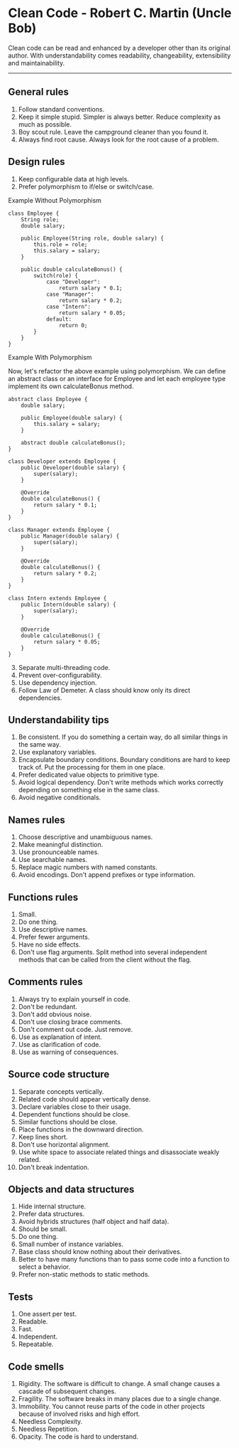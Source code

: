 # Clean Code - Robert C. Martin (Uncle Bob)

Clean code can be read and enhanced by a developer other than its original author. With understandability comes readability, changeability, extensibility and maintainability.
_____________________________________

## General rules
1. Follow standard conventions.
2. Keep it simple stupid. Simpler is always better. Reduce complexity as much as possible.
3. Boy scout rule. Leave the campground cleaner than you found it.
4. Always find root cause. Always look for the root cause of a problem.

## Design rules
1. Keep configurable data at high levels.
2. Prefer polymorphism to if/else or switch/case.

Example Without Polymorphism

```
class Employee {
    String role;
    double salary;

    public Employee(String role, double salary) {
        this.role = role;
        this.salary = salary;
    }

    public double calculateBonus() {
        switch(role) {
            case "Developer":
                return salary * 0.1;
            case "Manager":
                return salary * 0.2;
            case "Intern":
                return salary * 0.05;
            default:
                return 0;
        }
    }
}

```

Example With Polymorphism

Now, let's refactor the above example using polymorphism. We can define an abstract class or an interface for Employee and let each employee type implement its own calculateBonus method.

```
abstract class Employee {
    double salary;

    public Employee(double salary) {
        this.salary = salary;
    }

    abstract double calculateBonus();
}

class Developer extends Employee {
    public Developer(double salary) {
        super(salary);
    }

    @Override
    double calculateBonus() {
        return salary * 0.1;
    }
}

class Manager extends Employee {
    public Manager(double salary) {
        super(salary);
    }

    @Override
    double calculateBonus() {
        return salary * 0.2;
    }
}

class Intern extends Employee {
    public Intern(double salary) {
        super(salary);
    }

    @Override
    double calculateBonus() {
        return salary * 0.05;
    }
}

```

3. Separate multi-threading code.
4. Prevent over-configurability.
5. Use dependency injection.
6. Follow Law of Demeter. A class should know only its direct dependencies.

## Understandability tips
1. Be consistent. If you do something a certain way, do all similar things in the same way.
2. Use explanatory variables.
3. Encapsulate boundary conditions. Boundary conditions are hard to keep track of. Put the processing for them in one place.
4. Prefer dedicated value objects to primitive type.
5. Avoid logical dependency. Don't write methods which works correctly depending on something else in the same class.
6. Avoid negative conditionals.

## Names rules
1. Choose descriptive and unambiguous names.
2. Make meaningful distinction.
3. Use pronounceable names.
4. Use searchable names.
5. Replace magic numbers with named constants.
6. Avoid encodings. Don't append prefixes or type information.

## Functions rules
1. Small.
2. Do one thing.
3. Use descriptive names.
4. Prefer fewer arguments.
5. Have no side effects.
6. Don't use flag arguments. Split method into several independent methods that can be called from the client without the flag.

## Comments rules
1. Always try to explain yourself in code.
2. Don't be redundant.
3. Don't add obvious noise.
4. Don't use closing brace comments.
5. Don't comment out code. Just remove.
6. Use as explanation of intent.
7. Use as clarification of code.
8. Use as warning of consequences.

## Source code structure
1. Separate concepts vertically.
2. Related code should appear vertically dense.
3. Declare variables close to their usage.
4. Dependent functions should be close.
5. Similar functions should be close.
6. Place functions in the downward direction.
7. Keep lines short.
8. Don't use horizontal alignment.
9. Use white space to associate related things and disassociate weakly related.
10. Don't break indentation.

## Objects and data structures
1. Hide internal structure.
2. Prefer data structures.
3. Avoid hybrids structures (half object and half data).
4. Should be small.
5. Do one thing.
6. Small number of instance variables.
7. Base class should know nothing about their derivatives.
8. Better to have many functions than to pass some code into a function to select a behavior.
9. Prefer non-static methods to static methods.

## Tests
1. One assert per test.
2. Readable.
3. Fast.
4. Independent.
5. Repeatable.

## Code smells
1. Rigidity. The software is difficult to change. A small change causes a cascade of subsequent changes.
2. Fragility. The software breaks in many places due to a single change.
3. Immobility. You cannot reuse parts of the code in other projects because of involved risks and high effort.
4. Needless Complexity.
5. Needless Repetition.
6. Opacity. The code is hard to understand.
